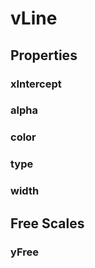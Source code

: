 # vLine

## Properties

### xIntercept

### alpha

<include from="properties.topic" element-id="alpha-property"/>

### color

<include from="properties.topic" element-id="color-property"/>

### type

<include from="properties.topic" element-id="type-property"/>

### width

<include from="properties.topic" element-id="widthAsSize-property"/>

## Free Scales

### yFree

<include from="properties.topic" element-id="yFree-property"/>
